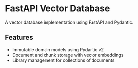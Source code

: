 # FastAPI Vector Database

A vector database implementation using FastAPI and Pydantic.

## Features

- Immutable domain models using Pydantic v2
- Document and chunk storage with vector embeddings
- Library management for collections of documents
